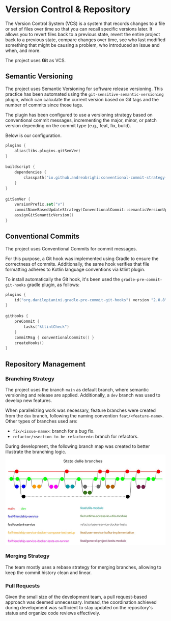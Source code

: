 # Version Control & Repository
The Version Control System (VCS) is a system that records changes to a file or set of files over time so that you can recall specific versions later.
It allows you to revert files back to a previous state, revert the entire project back to a previous state, 
compare changes over time, see who last modified something that might be causing a problem, 
who introduced an issue and when, and more.


The project uses **Git** as VCS.

## Semantic Versioning
The project uses Semantic Versioning for software release versioning.
This practice has been automated using the `git-sensitive-semantic-versioning` plugin, 
which can calculate the current version based on Git tags and the number of commits since those tags.

The plugin has been configured to use a versioning strategy based on conventional commit messages, 
incrementing the major, minor, or patch version depending on the commit type (e.g., feat, fix, build).

Below is our configuration.

```kotlin
plugins {
    alias(libs.plugins.gitSemVer)
}

buildscript {
    dependencies {
        classpath("io.github.andreabrighi:conventional-commit-strategy-for-git-sensitive-semantic-versioning-gradle-plugin:1.0.0")
    }
}

gitSemVer {
    versionPrefix.set("v")
    commitNameBasedUpdateStrategy(ConventionalCommit::semanticVersionUpdate)
    assignGitSemanticVersion()
}
```

## Conventional Commits
The project uses Conventional Commits for commit messages.

For this purpose, a Git hook was implemented using Gradle to ensure the correctness of commits. 
Additionally, the same hook verifies that file formatting adheres to Kotlin language conventions via ktlint plugin.

To install automatically the Git hook, it's been used the `gradle-pre-commit-git-hooks` gradle plugin, 
as follows:

```kotlin
plugins {
    id("org.danilopianini.gradle-pre-commit-git-hooks") version "2.0.8"
}

gitHooks {
    preCommit {
        tasks("ktlintCheck")
    }
    commitMsg { conventionalCommits() }
    createHooks()
}
```

##  Repository Management

### Branching Strategy
The project uses the branch `main` as default branch, where semantic versioning and release are applied.
Additionally, a `dev` branch was used to develop new features. 

When parallelizing work was necessary, 
feature branches were created from the `dev` branch, following the naming convention `feat/<feature-name>`.
Other types of branches used are:
- `fix/<issue-name>`: branch for a bug fix.
- `refactor/<section-to-be-refactored>`: branch for refactors.


During development, the following branch map was created to better illustrate the branching logic.
![Branch Map](./img/Progetto%20SPE%20-%20Presentazione.jpg)

### Merging Strategy
The team mostly uses a rebase strategy for merging branches, allowing to keep the commit history clean and linear.

### Pull Requests
Given the small size of the development team, a pull request-based approach was deemed unnecessary. 
Instead, the coordination achieved during development was sufficient to stay updated on the repository's status 
and organize code reviews effectively.
